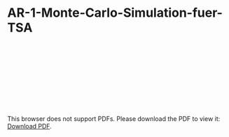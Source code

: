 # AR-1-Monte-Carlo-Simulation-fuer-TSA

<object data="The%20Properties%20of%20AR(1)%20Models%20-%20A%20Simulation%20Study.pdf" type="application/pdf" width="700px" height="700px">
    <embed src="The%20Properties%20of%20AR(1)%20Models%20-%20A%20Simulation%20Study.pdf">
        <p>This browser does not support PDFs. Please download the PDF to view it: <a href="https://www.dropbox.com/s/a1hdh6vlcoknwsb/software_achitecture.pdf?dl=0">Download PDF</a>.</p>
    </embed>
</object>
